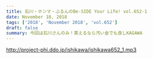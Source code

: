 ```yaml
---
title: 石川・ホンマ・ぶるんのBe-SIDE Your Life! vol.652-1
date: November 18, 2018
tags: ['2018', 'November 2018', 'vol.652']
draft: false
summary: 今回は石川さんのみ！貰えるなら汚い金でも良しKAGAWA
---
```


http://project-phi.ddo.jp/ishikawa/ishikawa652_1.mp3
